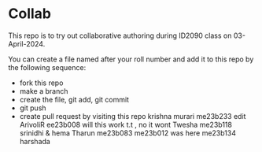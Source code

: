 # Collab
This repo is to try out collaborative authoring during ID2090 class on 03-April-2024.

You can create a file named after your roll number and add it to this repo by the following sequence:
 * fork this repo
 * make a branch
 * create the file, git add, git commit
 * git push 
 * create pull request by visiting this repo
krishna murari me23b233 edit
ArivoliR ee23b008 will this work t.t , no it wont
Twesha me23b118
srinidhi & hema
Tharun me23b083 
me23b012 was here
me23b134 harshada
